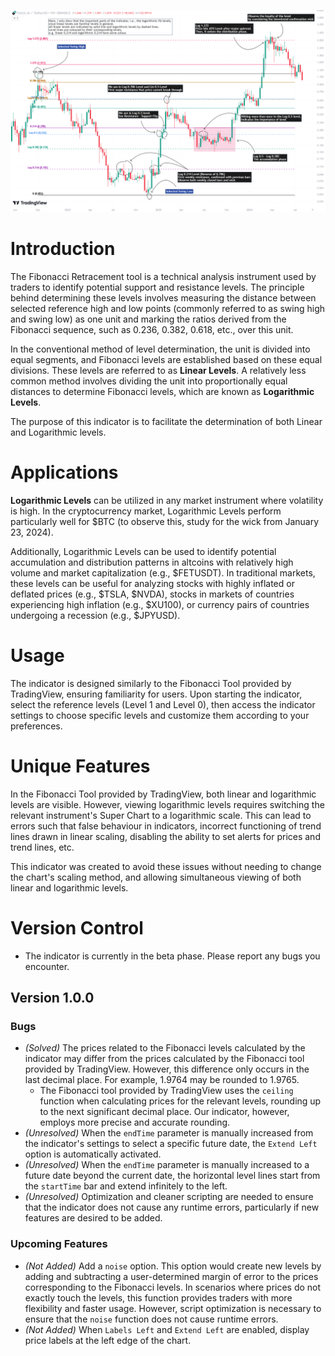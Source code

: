![Fibonacci Levels](linlog_fiblevels.png)

# Introduction

The Fibonacci Retracement tool is a technical analysis instrument used by traders to identify potential support and resistance levels. The principle behind determining these levels involves measuring the distance between selected reference high and low points (commonly referred to as swing high and swing low) as one unit and marking the ratios derived from the Fibonacci sequence, such as 0.236, 0.382, 0.618, etc., over this unit.

In the conventional method of level determination, the unit is divided into equal segments, and Fibonacci levels are established based on these equal divisions. These levels are referred to as **Linear Levels**. A relatively less common method involves dividing the unit into proportionally equal distances to determine Fibonacci levels, which are known as **Logarithmic Levels**.

The purpose of this indicator is to facilitate the determination of both Linear and Logarithmic levels.

# Applications

**Logarithmic Levels** can be utilized in any market instrument where volatility is high. In the cryptocurrency market, Logarithmic Levels perform particularly well for $BTC (to observe this, study for the wick from January 23, 2024).

Additionally, Logarithmic Levels can be used to identify potential accumulation and distribution patterns in altcoins with relatively high volume and market capitalization (e.g., $FETUSDT). In traditional markets, these levels can be useful for analyzing stocks with highly inflated or deflated prices (e.g., $TSLA, $NVDA), stocks in markets of countries experiencing high inflation (e.g., $XU100), or currency pairs of countries undergoing a recession (e.g., $JPYUSD).

# Usage

The indicator is designed similarly to the Fibonacci Tool provided by TradingView, ensuring familiarity for users. Upon starting the indicator, select the reference levels (Level 1 and Level 0), then access the indicator settings to choose specific levels and customize them according to your preferences.

# Unique Features

In the Fibonacci Tool provided by TradingView, both linear and logarithmic levels are visible. However, viewing logarithmic levels requires switching the relevant instrument's Super Chart to a logarithmic scale. This can lead to errors such that false behaviour in indicators, incorrect functioning of trend lines drawn in linear scaling, disabling the ability to set alerts for prices and trend lines, etc.

This indicator was created to avoid these issues without needing to change the chart's scaling method, and allowing simultaneous viewing of both linear and logarithmic levels.

# Version Control

- The indicator is currently in the beta phase. Please report any bugs you encounter.

## Version 1.0.0

### Bugs

- _(Solved)_ The prices related to the Fibonacci levels calculated by the indicator may differ from the prices calculated by the Fibonacci tool provided by TradingView. However, this difference only occurs in the last decimal place. For example, 1.9764 may be rounded to 1.9765.
    - The Fibonacci tool provided by TradingView uses the `ceiling` function when calculating prices for the relevant levels, rounding up to the next significant decimal place. Our indicator, however, employs more precise and accurate rounding.
- _(Unresolved)_ When the `endTime` parameter is manually increased from the indicator's settings to select a specific future date, the `Extend Left` option is automatically activated.
- _(Unresolved)_ When the `endTime` parameter is manually increased to a future date beyond the current date, the horizontal level lines start from the `startTime` bar and extend infinitely to the left.
- _(Unresolved)_ Optimization and cleaner scripting are needed to ensure that the indicator does not cause any runtime errors, particularly if new features are desired to be added.

### Upcoming Features

- _(Not Added)_ Add a `noise` option. This option would create new levels by adding and subtracting a user-determined margin of error to the prices corresponding to the Fibonacci levels. In scenarios where prices do not exactly touch the levels, this function provides traders with more flexibility and faster usage. However, script optimization is necessary to ensure that the `noise` function does not cause runtime errors.
- _(Not Added)_ When `Labels Left` and `Extend Left` are enabled, display price labels at the left edge of the chart.
